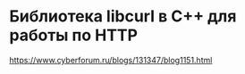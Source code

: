 # Библиотека libcurl в С++ для работы по HTTP


https://www.cyberforum.ru/blogs/131347/blog1151.html